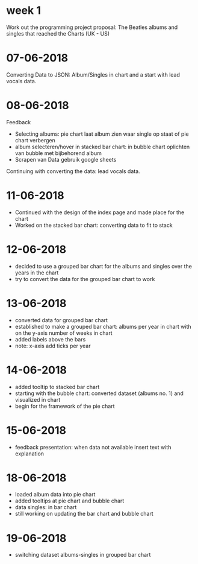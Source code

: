 

# week 1
Work out the programming project proposal: The Beatles albums and singles that reached the Charts (UK - US)

# 07-06-2018
Converting Data to JSON: Album/Singles in chart and a start with lead vocals data.

# 08-06-2018
Feedback

* Selecting albums: pie chart laat album zien waar single op staat of pie chart verbergen
* album selecteren/hover in stacked bar chart: in bubble chart oplichten van bubble met bijbehorend album
* Scrapen van Data gebruik google sheets

Continuing with converting the data: lead vocals data.

# 11-06-2018
* Continued with the design of the index page and made place for the chart
* Worked on the stacked bar chart: converting data to fit to stack

# 12-06-2018
* decided to use a grouped bar chart for the albums and singles over the years in the chart
* try to convert the data for the grouped bar chart to work

# 13-06-2018
* converted data for grouped bar chart
* established to make a grouped bar chart: albums per year in chart with on the y-axis number of weeks in chart
* added labels above the bars
* note: x-axis add ticks per year

# 14-06-2018
* added tooltip to stacked bar chart
* starting with the bubble chart: converted dataset (albums no. 1) and visualized in chart
* begin for the framework of the pie chart

# 15-06-2018
* feedback presentation: when data not available insert text with explanation

# 18-06-2018
* loaded album data into pie chart
* added tooltips at pie chart and bubble chart
* data singles: in bar chart
* still working on updating the bar chart and bubble chart

# 19-06-2018
* switching dataset albums-singles in grouped bar chart
